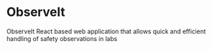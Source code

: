 # ObserveIt

ObserveIt
React based web application that allows quick and efficient handling of safety observations in labs
